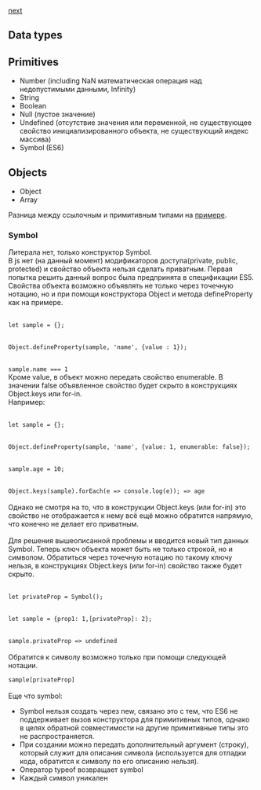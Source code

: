 <a href="07.md">next</a>

<h2>Data types</h2>

<h2>Primitives</h2>
<ul>
<li>
Number (including NaN математическая операция над недопустимыми данными, Infinity)
</li>
<li>
String
</li>
<li>
Boolean
</li>
<li>
Null (пустое значение)
</li>
<li>
Undefined (отсутствие значения или переменной, не существующее свойство инициализированного объекта, не существующий индекс массива)
</li>
<li>
Symbol (ES6)
</li>
</ul>

<h2>Objects</h2>
<ul>
<li>
Object
</li>
<li>
Array
</li>
</ul>

<div>
Разница между ссылочным и примитивным типами на <a href="https://codepen.io/paawel/pen/pEERKp?editors=0112">примере</a>.
</div>


<h3>Symbol</h3>
<div>
Литерала нет, только конструктор Symbol.

<div>
В js нет (на данный момент) модификаторов доступа(private, public, protected) и свойство объекта нельзя сделать приватным.
Первая попытка решить данный вопрос была предпринята в спецификации ES5.
Свойства объекта возможно объявлять не только через точечную нотацию, но и при помощи конструктора Object и метода defineProperty как на примере.
</div>

<br/>

<div>
<code>
let sample = {};
</code>
<br/>
<code>
Object.defineProperty(sample, 'name', {value : 1});
</code>
<br/>
<code>
sample.name === 1
</code>
</div>

<div>
Кроме value, в объект можно передать свойство enumerable.
В значении false объявленное свойство будет скрыто в конструкциях Object.keys или for-in.
<br/>
Например:
</div>

<br/>

<div>
<code>
let sample = {};
</code>
<br/>
<code>
Object.defineProperty(sample, 'name', {value: 1, enumerable: false});
</code>
<br/>
<code>
sample.age = 10;
</code>
<br/>
<code>
Object.keys(sample).forEach(e => console.log(e)); => age
</code>
</div>

<br/>

<div>
Однако не смотря на то, что в конструкции Object.keys (или for-in)
это свойство не отображается к нему всё ещё можно обратится напрямую, что конечно не делает его приватным.
</div>

<br/>

<div>
Для решения вышеописанной проблемы и вводится новый тип данных Symbol.
Теперь ключ объекта может быть не только строкой, но и символом.
Обратиться через точечную нотацию по такому ключу нельзя,
в конструкциях Object.keys (или for-in) свойство также будет скрыто.
</div>

<br/>

<div>
<code>
let privateProp = Symbol();
</code>
<br/>
<code>
let sample = {prop1: 1,[privateProp]: 2};
</code>
<br/>
<code>
sample.privateProp => undefined
</code>
</div>

<br/>

<div>
Обратится к символу возможно только при помощи следующей нотации.
<br/>
<code>
sample[privateProp]
</code>
</div>

<br/>

<div>
Еще что symbol:
<ul>
<li>
Symbol нельзя создать через new, связано это с тем, что ES6 не поддерживает вызов конструктора для примитивных типов,
однако в целях обратной совместимости на другие примитивные типы это не распространяется.
</li>
<li>
При создании можно передать дополнительный аргумент (строку), который служит для описания символа
(используется для отладки кода, обратится к символу по его описанию нельзя).
</li>
<li>
Оператор typeof возвращает symbol
</li>
<li>
Каждый символ уникален
</li>
</ul>

</div>
</div>
